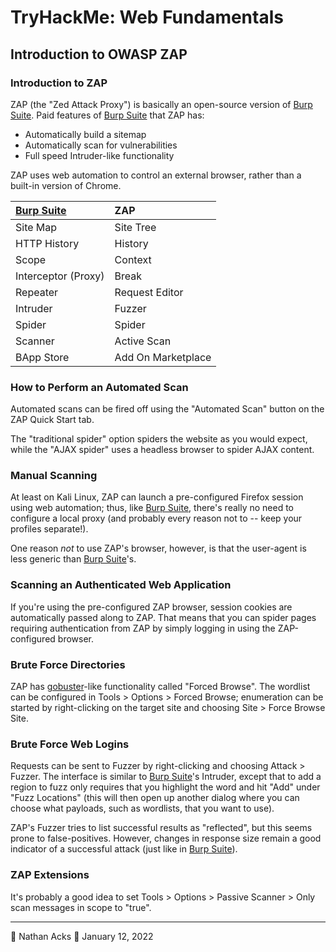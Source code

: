 # TryHackMe: Web Fundamentals

## Introduction to OWASP ZAP

### Introduction to ZAP

ZAP (the "Zed Attack Proxy") is basically an open-source version of [Burp Suite](../notes/burp-suite.md). Paid features of [Burp Suite](../notes/burp-suite.md) that ZAP has:

* Automatically build a sitemap
* Automatically scan for vulnerabilities
* Full speed Intruder-like functionality

ZAP uses web automation to control an external browser, rather than a built-in version of Chrome.

| [Burp Suite](../notes/burp-suite.md) | ZAP                |
|:------------------------------- |:------------------ |
| Site Map                        | Site Tree          |
| HTTP History                    | History            |
| Scope                           | Context            |
| Interceptor (Proxy)             | Break              |
| Repeater                        | Request Editor     |
| Intruder                        | Fuzzer             |
| Spider                          | Spider             |
| Scanner                         | Active Scan        |
| BApp Store                      | Add On Marketplace |

### How to Perform an Automated Scan

Automated scans can be fired off using the "Automated Scan" button on the ZAP Quick Start tab.

The "traditional spider" option spiders the website as you would expect, while the "AJAX spider" uses a headless browser to spider AJAX content.

### Manual Scanning

At least on Kali Linux, ZAP can launch a pre-configured Firefox session using web automation; thus, like [Burp Suite](../notes/burp-suite.md), there's really no need to configure a local proxy (and probably every reason not to -- keep your profiles separate!).

One reason *not* to use ZAP's browser, however, is that the user-agent is less generic than [Burp Suite](../notes/burp-suite.md)'s.

### Scanning an Authenticated Web Application

If you're using the pre-configured ZAP browser, session cookies are automatically passed along to ZAP. That means that you can spider pages requiring authentication from ZAP by simply logging in using the ZAP-configured browser.

### Brute Force Directories

ZAP has [gobuster](../notes/gobuster.md)-like functionality called "Forced Browse". The wordlist can be configured in Tools > Options > Forced Browse; enumeration can be started by right-clicking on the target site and choosing Site > Force Browse Site.

### Brute Force Web Logins

Requests can be sent to Fuzzer by right-clicking and choosing Attack > Fuzzer. The interface is similar to [Burp Suite](../notes/burp-suite.md)'s Intruder, except that to add a region to fuzz only requires that you highlight the word and hit "Add" under "Fuzz Locations" (this will then open up another dialog where you can choose what payloads, such as wordlists, that you want to use).

ZAP's Fuzzer tries to list successful results as "reflected", but this seems prone to false-positives. However, changes in response size remain a good indicator of a successful attack (just like in [Burp Suite](../notes/burp-suite.md)).

### ZAP Extensions

It's probably a good idea to set Tools > Options > Passive Scanner > Only scan messages in scope to "true".

- - - -

👤 Nathan Acks
📅 January 12, 2022
